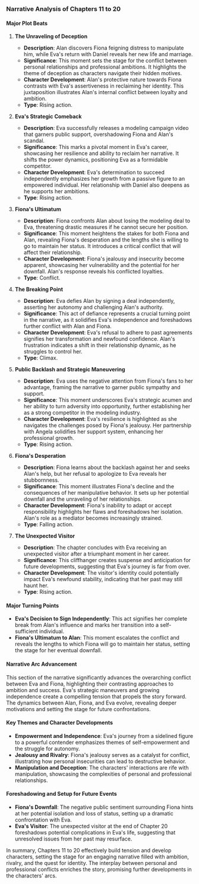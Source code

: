 ### Narrative Analysis of Chapters 11 to 20

#### Major Plot Beats

1. **The Unraveling of Deception**
   - **Description**: Alan discovers Fiona feigning distress to manipulate him, while Eva's return with Daniel reveals her new life and marriage.
   - **Significance**: This moment sets the stage for the conflict between personal relationships and professional ambitions. It highlights the theme of deception as characters navigate their hidden motives.
   - **Character Development**: Alan's protective nature towards Fiona contrasts with Eva's assertiveness in reclaiming her identity. This juxtaposition illustrates Alan's internal conflict between loyalty and ambition.
   - **Type**: Rising action.

2. **Eva's Strategic Comeback**
   - **Description**: Eva successfully releases a modeling campaign video that garners public support, overshadowing Fiona and Alan's scandal.
   - **Significance**: This marks a pivotal moment in Eva's career, showcasing her resilience and ability to reclaim her narrative. It shifts the power dynamics, positioning Eva as a formidable competitor.
   - **Character Development**: Eva's determination to succeed independently emphasizes her growth from a passive figure to an empowered individual. Her relationship with Daniel also deepens as he supports her ambitions.
   - **Type**: Rising action.

3. **Fiona's Ultimatum**
   - **Description**: Fiona confronts Alan about losing the modeling deal to Eva, threatening drastic measures if he cannot secure her position.
   - **Significance**: This moment heightens the stakes for both Fiona and Alan, revealing Fiona's desperation and the lengths she is willing to go to maintain her status. It introduces a critical conflict that will affect their relationship.
   - **Character Development**: Fiona's jealousy and insecurity become apparent, showcasing her vulnerability and the potential for her downfall. Alan's response reveals his conflicted loyalties.
   - **Type**: Conflict.

4. **The Breaking Point**
   - **Description**: Eva defies Alan by signing a deal independently, asserting her autonomy and challenging Alan's authority.
   - **Significance**: This act of defiance represents a crucial turning point in the narrative, as it solidifies Eva's independence and foreshadows further conflict with Alan and Fiona.
   - **Character Development**: Eva's refusal to adhere to past agreements signifies her transformation and newfound confidence. Alan's frustration indicates a shift in their relationship dynamic, as he struggles to control her.
   - **Type**: Climax.

5. **Public Backlash and Strategic Maneuvering**
   - **Description**: Eva uses the negative attention from Fiona's fans to her advantage, framing the narrative to garner public sympathy and support.
   - **Significance**: This moment underscores Eva's strategic acumen and her ability to turn adversity into opportunity, further establishing her as a strong competitor in the modeling industry.
   - **Character Development**: Eva's resilience is highlighted as she navigates the challenges posed by Fiona's jealousy. Her partnership with Angela solidifies her support system, enhancing her professional growth.
   - **Type**: Rising action.

6. **Fiona's Desperation**
   - **Description**: Fiona learns about the backlash against her and seeks Alan's help, but her refusal to apologize to Eva reveals her stubbornness.
   - **Significance**: This moment illustrates Fiona's decline and the consequences of her manipulative behavior. It sets up her potential downfall and the unraveling of her relationships.
   - **Character Development**: Fiona's inability to adapt or accept responsibility highlights her flaws and foreshadows her isolation. Alan's role as a mediator becomes increasingly strained.
   - **Type**: Falling action.

7. **The Unexpected Visitor**
   - **Description**: The chapter concludes with Eva receiving an unexpected visitor after a triumphant moment in her career.
   - **Significance**: This cliffhanger creates suspense and anticipation for future developments, suggesting that Eva's journey is far from over.
   - **Character Development**: The visitor's identity could potentially impact Eva's newfound stability, indicating that her past may still haunt her.
   - **Type**: Rising action.

#### Major Turning Points
- **Eva's Decision to Sign Independently**: This act signifies her complete break from Alan's influence and marks her transition into a self-sufficient individual.
- **Fiona's Ultimatum to Alan**: This moment escalates the conflict and reveals the lengths to which Fiona will go to maintain her status, setting the stage for her eventual downfall.

#### Narrative Arc Advancement
This section of the narrative significantly advances the overarching conflict between Eva and Fiona, highlighting their contrasting approaches to ambition and success. Eva's strategic maneuvers and growing independence create a compelling tension that propels the story forward. The dynamics between Alan, Fiona, and Eva evolve, revealing deeper motivations and setting the stage for future confrontations.

#### Key Themes and Character Developments
- **Empowerment and Independence**: Eva's journey from a sidelined figure to a powerful contender emphasizes themes of self-empowerment and the struggle for autonomy.
- **Jealousy and Rivalry**: Fiona's jealousy serves as a catalyst for conflict, illustrating how personal insecurities can lead to destructive behavior.
- **Manipulation and Deception**: The characters' interactions are rife with manipulation, showcasing the complexities of personal and professional relationships.

#### Foreshadowing and Setup for Future Events
- **Fiona's Downfall**: The negative public sentiment surrounding Fiona hints at her potential isolation and loss of status, setting up a dramatic confrontation with Eva.
- **Eva's Visitor**: The unexpected visitor at the end of Chapter 20 foreshadows potential complications in Eva's life, suggesting that unresolved issues from her past may resurface.

In summary, Chapters 11 to 20 effectively build tension and develop characters, setting the stage for an engaging narrative filled with ambition, rivalry, and the quest for identity. The interplay between personal and professional conflicts enriches the story, promising further developments in the characters' arcs.